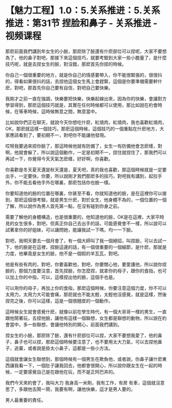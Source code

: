 # 【魅力工程】1.0：5.关系推进：5.关系推进：第31节 捏脸和鼻子 - 关系推进 - 视频课程

那麽前面我們講到年女生的小臉，那麽除了臉還有什麽部位可以捏呢，大家不要想為了，他的鼻子對吧，那接下來這個技巧，就要考驗到大家一些小膽量了，是什麼技巧呢，就是去捏女生的臉，對沒錯，那麽首先你捏的時候。

你自己一個很重要的地方，就是你自己的情感要帶入，你不能很緊張的，很很抖的，得看如果很抖的話，去捏他這個女生馬上會趕緊，這個是你要準備需要幹什麽，對吧，那首先你自己要有自信，對吧自己要快樂。

我剛才之前一直在強調，快樂要把快樂，快樂起線出來，因為你的快樂，會讓對方學習得到，那麽這個技巧就是，其實在任何時候都可以使用，那比如說在約會時候，在等車時候，這時候無意之間，無意當中。

比如說你們正在聊天，就說今天你想吃什麽，紅燒肉，紅燒肉，我也喜歡紅燒肉，OK，那麽就這樣一個技巧，那麽這個時候，這個技巧的一個重點在什麽地方，大家應該看到了，要初期不一，對吧你不能讓他發現。

哎呀我要過來捏你臉了，那這時候他就有防備了，女生一有防備他會怎麽樣，對啊，他就會躲了，所以說這個動作，一定是初期不一，捏住就捏住了，那我們可以再試一下，你覺得今天天氣怎麽樣，好好啊，你喜歡。

你喜歡是冬天夏天還是秋天還是，夏天吧，真的我也喜歡，那這個時候就是一定要出手，一定要快，你要，所以說剛才我們那麽多的技巧，對吧我有講到，起拉手外，你不能去看他手外在哪裏，那麽包括你也臉一樣。

你要知道他的臉的位置在哪裏，你甚至不看，你就知道他的臉，是在這裡你可以接到，那麽這個很考驗，就是男生什麽，對於女生，他身體不為的，一個位置的一個了解，所以說作為男人首先第一點，在沒有碰到你身之前。

需要了解他的身體構造，也是很重要的，他知道他的臉，OK是在這裡，大家平時見的女生很多，對吧，但真正你自己去出手的話，可能感覺會不一樣，所以說可以試著拿你的好姐妹，可以讓問她，能讓我試一下嗎，均一一下臉。

對吧，我明天要去一個月會了，有一個大師叫了我一個絕招，叫捏臉，可以去試一下，他的臉是在這裡，捏臉這邊的話，有一個很重要的一個細節，是什麽，那就是力度，他畢竟是女生的臉，他不是一個假的羊瓦瓦，對吧。

他是有些有肉的，對吧，你要喜歡他，對吧，你要關心他，要愛護他，所以說你捏臉的，那個力度要注意，首先捏臉，你怎麼捏，就拿你的母子，跟你的食指，也可以加上你的中指，可以，這樣捏出他的臉，這個手也是。

可以用你的母子，再加上你的食指，那麽這個時候，你要注意這個力度，你不可以太用力，太用力大可能會痛，那麽就也不能太輕，太輕他沒感覺，就是這樣，然後捏完之後，你可以這樣，這是一個很翹皮的一個動作。

這時候女生就會感覺什麽，就像以前在學生時代，有一個大哥哥一樣的男生，一直跟他鬧著玩，去捏他臉，讓他有這樣一個聯想，女生都是聯想的動物，所以說在約會當中，多一些聯想，會讓他特別的開心，前面我們講到。

捏女生的小臉，那麽除了臉，還有什麽部位可以捏，大家不要想我愛了，他的鼻子，鼻子也可以捏，那麽這個時候要注意了，也不要用太大力氣，可以去捏他鼻子，逃棄，或者說是掛太小鼻子，這都是一些小方法。

這個就會讓女生聯想到，那個時候有一個男生在欺負他，或者說，你鼻子讓什麽東西讓我看一下，一個肚子讓我回去，他都會很開心，所以說你跟女生在一起的時候，一定要感覺自己是在跟他在玩，而不是正阿巴井的。

我們今天來約會了，我叫大力 我身高一米劑，我有工作，有房 有車，這個就沒意思了，多跟他去鬧一鬧，我要有啊，讓他快樂，這才是男人要的。

男人最重要的責任。